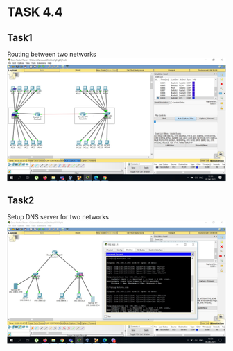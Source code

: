 # TASK 4.4
## Task1
Routing between two networks
<img src="screenshots/1.jpg">
## Task2
Setup DNS server for two networks
<img src="screenshots/2.jpg">
